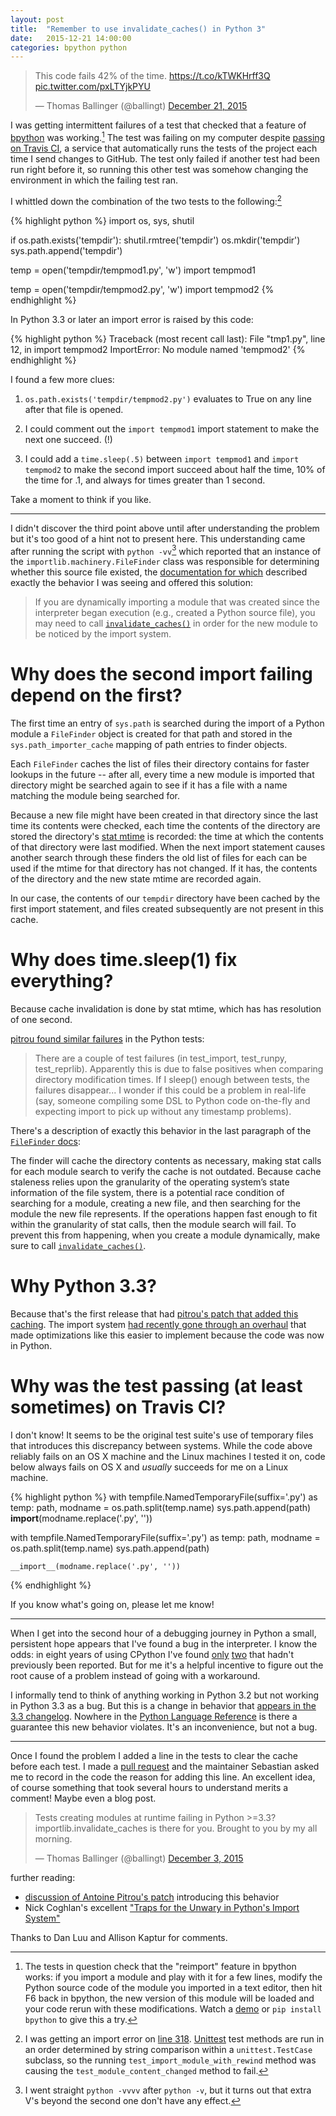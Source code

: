 ```yaml
---
layout: post
title:  "Remember to use invalidate_caches() in Python 3"
date:   2015-12-21 14:00:00
categories: bpython python
---
```


<blockquote class="twitter-tweet" lang="en"><p lang="en" dir="ltr">This code fails 42% of the time. <a href="https://t.co/kTWKHrff3Q">https://t.co/kTWKHrff3Q</a> <a href="https://t.co/pxLTYjkPYU">pic.twitter.com/pxLTYjkPYU</a></p>&mdash; Thomas Ballinger (@ballingt) <a href="https://twitter.com/ballingt/status/679016654651703296">December 21, 2015</a></blockquote>
<script async src="//platform.twitter.com/widgets.js" charset="utf-8"></script>

I was getting intermittent failures of a
test that checked that a feature of
[bpython](http://bpython-interpreter.org/) was working.[^feature]
The test was failing on my computer
despite [passing on Travis CI](
https://travis-ci.org/bpython/bpython/jobs/94126769#L536),
a service that automatically runs the tests of
the project each time I send changes to GitHub.
The test only failed if another test had been run
right before it, so running this other test was somehow
changing the environment in which the failing test ran.

I whittled down the combination of the two tests to the
following:[^source]

{% highlight python %}
import os, sys, shutil

if os.path.exists('tempdir'):
    shutil.rmtree('tempdir')
os.mkdir('tempdir')
sys.path.append('tempdir')

temp = open('tempdir/tempmod1.py', 'w')
import tempmod1

temp = open('tempdir/tempmod2.py', 'w')
import tempmod2
{% endhighlight %}

In Python 3.3 or later an import error is raised by this code:

{% highlight python %}
Traceback (most recent call last):
  File "tmp1.py", line 12, in <module>
    import tempmod2
ImportError: No module named 'tempmod2'
{% endhighlight %}

I found a few more clues:

1. `os.path.exists('tempdir/tempmod2.py')` evaluates to True on any line after
   that file is opened.

2. I could comment out the `import tempmod1` import statement to make the next one succeed. (!)

3. I could add a `time.sleep(.5)` between `import tempmod1` and `import
   tempmod2` to make the second import succeed about half
   the time, 10% of the time for .1, and always for times greater than 1 second.

Take a moment to think if you like.

---

I didn't discover the third point above until after understanding the problem but it's
too good of a hint not to present here. This understanding came after running the
script with `python -vv`[^vvv] which reported that an instance of the
`importlib.machinery.FileFinder` class was responsible for
determining whether this source file existed, the
[documentation for which](https://docs.python.org/3/library/importlib.html#importlib.machinery.FileFinder)
described exactly the behavior I was seeing and offered this solution:

<blockquote>
If you are dynamically importing a module that was created since the
interpreter began execution (e.g., created a Python source file),
you may need to call
<a href="https://docs.python.org/3/library/importlib.html#importlib.invalidate_caches"><code>invalidate_caches()</code></a>
in order for the new module to be noticed by the import system.
</blockquote>

# Why does the second import failing depend on the first?

The first time an entry of `sys.path` is searched during the import of a Python module a
`FileFinder` object is created for that path and stored in the
`sys.path_importer_cache` mapping of path entries to finder objects.

Each `FileFinder` caches the list of files their directory contains for faster
lookups in the future -- after all, every time a new module is imported
that directory might be searched again to see if it has a file with a name
matching the module being searched for.

Because a new file might have been created in that directory since the
last time its contents were checked, each time the contents of
the directory are stored the directory's
[stat mtime](https://en.wikipedia.org/wiki/Stat_(system_call))
is recorded:
the time at which the contents of that directory were last modified.
When the next import statement causes another search through these finders
the old list of files for each can be used if the mtime for that directory
has not changed.
If it has, the contents of the directory and the new state mtime
are recorded again.

In our case, the contents of our `tempdir` directory have been cached
by the first import statement, and files created subsequently are not
present in this cache.

# Why does time.sleep(1) fix everything?

Because cache invalidation is done by stat mtime, which has
has resolution of one second.

[pitrou found similar failures](http://bugs.python.org/msg153607) in
the Python tests:

>There are a couple of test failures (in test_import, test_runpy,
test_reprlib). Apparently this is due to false positives when comparing
directory modification times. If I sleep() enough between tests, the
failures disappear...
I wonder if this could be a problem in real-life (say, someone compiling
some DSL to Python code on-the-fly and expecting import to pick up
without any timestamp problems).


There's a description of exactly this behavior in the last paragraph of
the [`FileFinder`
docs](https://docs.python.org/3.3/library/importlib.html#importlib.machinery.FileFinder):

>
The finder will cache the directory contents as necessary, making stat calls
for each module search to verify the cache is not outdated. Because cache
  staleness relies upon the granularity of the operating system’s state
  information of the file system, there is a potential race condition of
  searching for a module, creating a new file, and then searching for the
  module the new file represents. If the operations happen fast enough to fit
  within the granularity of stat calls, then the module search will fail. To
  prevent this from happening, when you create a module dynamically, make sure
  to call <a
  href="https://docs.python.org/3/library/importlib.html#importlib.invalidate_caches"><code>invalidate_caches()</code></a>.

# Why Python 3.3?

Because that's the first release that had [pitrou's patch that added
this caching](http://bugs.python.org/issue14043).
The import system [had recently gone through an overhaul](
https://docs.python.org/3/whatsnew/3.3.html#using-importlib-as-the-implementation-of-import)
that made optimizations like this easier to implement because the
code was now in Python.

# Why was the test passing (at least sometimes) on Travis CI?

I don't know! It seems to be the original test suite's use of temporary files
that introduces this discrepancy between systems. While the code above
reliably fails on an OS X machine and the Linux machines I tested it on,
code below always fails on OS X and *usually* succeeds for me on a Linux machine.

{% highlight python %}
with tempfile.NamedTemporaryFile(suffix='.py') as temp:
    path, modname = os.path.split(temp.name)
    sys.path.append(path)
    __import__(modname.replace('.py', ''))

with tempfile.NamedTemporaryFile(suffix='.py') as temp:
    path, modname = os.path.split(temp.name)
    sys.path.append(path)

    __import__(modname.replace('.py', ''))
{% endhighlight %}

If you know what's going on, please let me know!

---

When I get into the second hour of a debugging journey
in Python a small, persistent hope appears
that I've found a bug in the interpreter.
I know the odds: in eight years of using CPython I've found
[only](https://bugs.python.org/issue16782)
[two](https://bugs.python.org/issue21217)
that hadn't previously been reported.
But for me it's a helpful incentive to figure out the
root cause of a problem instead of going with a workaround.

I informally tend to think of anything working in Python 3.2 but
not working in Python 3.3 as a bug.
But this is a change in behavior that [appears in the 3.3 changelog](
https://docs.python.org/3/whatsnew/3.3.html#porting-to-python-3-3).
Nowhere in the [Python Language Reference](
https://docs.python.org/3/reference/import.html#importsystem)
is there a guarantee this new behavior violates. It's an inconvenience,
but not a bug.

---

Once I found the problem I added a line in the tests to clear the cache before
each test.
I made a [pull request](https://github.com/bpython/bpython/pull/582/files)
and the maintainer Sebastian asked me to record in the code the reason for
adding this line.
An excellent idea, of course something that took several hours to understand
merits a comment! Maybe even a blog post.

<blockquote class="twitter-tweet" lang="en"><p lang="en" dir="ltr">Tests creating modules at runtime failing in Python &gt;=3.3? importlib.invalidate_caches is there for you. Brought to you by my all morning.</p>&mdash; Thomas Ballinger (@ballingt) <a href="https://twitter.com/ballingt/status/672448020575727616">December 3, 2015</a></blockquote>
<script async src="//platform.twitter.com/widgets.js" charset="utf-8"></script>

further reading:

* [discussion of Antoine Pitrou's patch](http://bugs.python.org/issue14043)
  introducing this behavior
* Nick Coghlan's excellent ["Traps for the Unwary in Python's Import System"](
  http://python-notes.curiousefficiency.org/en/latest/python_concepts/import_traps.html)

Thanks to Dan Luu and Allison Kaptur for comments.

[^vvv]: I went straight `python -vvvv` after `python -v`, but it turns out that
      extra V's beyond the second one don't have any effect.

[^feature]: The tests in question check that the "reimport" feature in bpython works:
      if you import a module and play with it for a few lines, modify the Python
      source code of the module you imported in a text editor,
      then hit F6 back in bpython, the new version of
      this module will be loaded and your code rerun with these modifications.
      Watch a [demo](https://asciinema.org/a/bmxvpz5r52vaf3wgwmzq6crua) or
      `pip install bpython` to give this a try.

[^source]: I was getting an import error on [line 318](
      https://github.com/bpython/bpython/blob/575cafaab9bf7f0339dd1541f6c6ce8b8885d9dd/bpython/test/test_curtsies_repl.py#L318).
      [Unittest](https://docs.python.org/3.5/library/unittest.html) test methods
      are run in an order determined by string comparison within a
      `unittest.TestCase`
      subclass, so the running `test_import_module_with_rewind` method
      was causing the `test_module_content_changed` method to fail.
